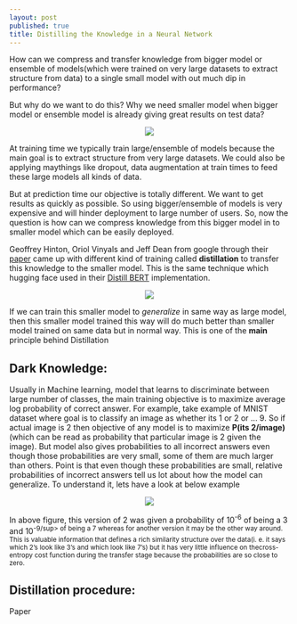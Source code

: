 ```yaml
---
layout: post
published: true
title: Distilling the Knowledge in a Neural Network
---
```

 

How can we compress and transfer knowledge from bigger model or ensemble of models(which were trained on very large datasets to extract structure from data) to a single small
model with out much dip in performance?


But why do we want to do this? Why we need smaller model when bigger model or ensemble model is already giving great results on test data?


<p align="center">
  <img src="https://raw.githubusercontent.com/raviteja-ganta/raviteja-ganta.github.io/master/images/Distill_knowledge/dk_1.png" />
</p>



At training time we typically train large/ensemble of models because the main goal is to extract structure from very large datasets. We could also be applying maythings like dropout, data augmentation at train times to feed these large models all kinds of data.



But at prediction time our objective is totally different. We want to get results as quickly as possible. So using bigger/ensemble of models is very expensive and will hinder deployment to large number of users. So, now the question is how can we compress knowledge from this bigger model in to smaller model which can be easily deployed.



Geoffrey Hinton, Oriol Vinyals and Jeff Dean from google through their [paper](https://arxiv.org/pdf/1503.02531.pdf) came up with different kind of training called **distillation** to transfer this knowledge to the smaller model. This is the same technique which hugging face used in their [Distill BERT](https://arxiv.org/pdf/1910.01108.pdf) implementation.



<p align="center">
  <img src="https://raw.githubusercontent.com/raviteja-ganta/raviteja-ganta.github.io/master/images/Distill_knowledge/dk_3.png" />
</p>




If we can train this smaller model to *generalize* in same way as large model, then this smaller model trained this way will do much better than smaller model trained on same data but in normal way. This is one of the **main** principle behind Distillation



## Dark Knowledge:

Usually in Machine learning, model that learns to discriminate between large number of classes, the main training objective is to maximize average log probability of correct answer. For example, take example of MNIST dataset where goal is to classify an image as whether its 1 or 2 or ... 9. So if actual image is 2 then objective of any model is to maximize **P(its 2/image)** (which can be read as probability that particular image is 2 given the image). But model also gives probabilities to all incorrect answers even though those probabilities are very small, some of them are much larger than others. Point is that even though these probabilities are small, relative probabilities of incorrect answers tell us lot about how the model can generalize. To understand it, lets have a look at below example



<p align="center">
  <img src="https://raw.githubusercontent.com/raviteja-ganta/raviteja-ganta.github.io/master/images/Distill_knowledge/dk_4.png" />
</p>




In above figure, this version of 2 was given a probability of 10<sup>-6</sup> of being a 3 and 10<sup>-9/sup> of being a 7 whereas for another version it may be the other way around. This is valuable information that defines a rich similarity structure over the data(i. e. it says which 2’s look like 3’s and which look like 7’s) but it has very little influence on thecross-entropy cost function during the transfer stage because the probabilities are so close to zero.



## Distillation procedure:

Paper 
 
